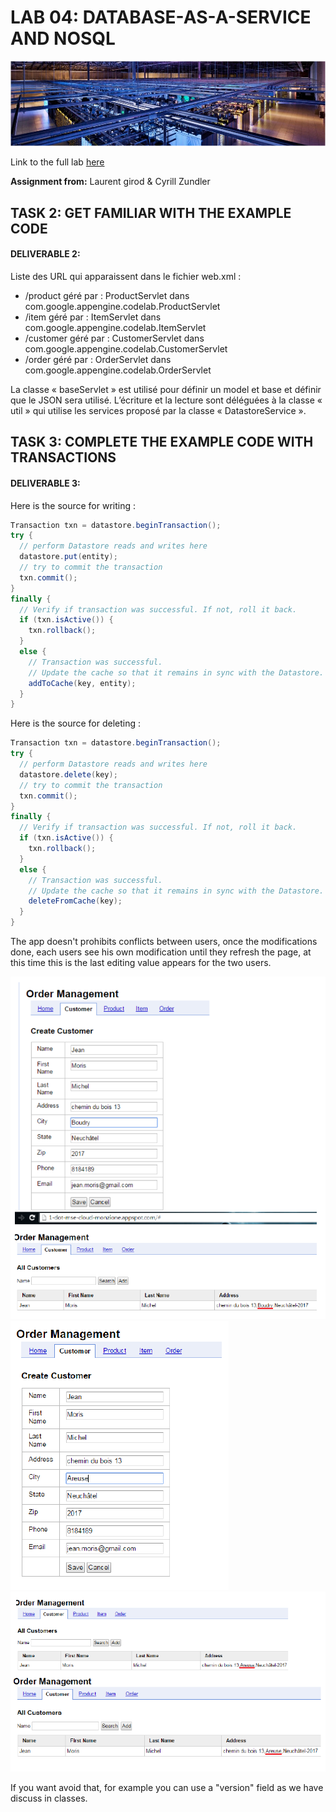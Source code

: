 # LAB 04: DATABASE-AS-A-SERVICE AND NOSQL

![img](img/title_img.png "logo")

Link to the full lab [here](https://cyberlearn.hes-so.ch/mod/assign/view.php?id=559004)

**Assignment from:** Laurent girod & Cyrill Zundler


## TASK 2: GET FAMILIAR WITH THE EXAMPLE CODE
#### DELIVERABLE 2:

Liste des URL qui apparaissent dans le fichier web.xml :  
+ /product géré par : ProductServlet dans com.google.appengine.codelab.ProductServlet
+ /item géré par : ItemServlet dans com.google.appengine.codelab.ItemServlet
+ /customer géré par : CustomerServlet dans com.google.appengine.codelab.CustomerServlet
+ /order géré par : OrderServlet dans com.google.appengine.codelab.OrderServlet  

La classe « baseServlet » est utilisé pour définir un model et base et définir que le JSON sera utilisé.
L’écriture et la lecture sont déléguées à la classe « util » qui utilise les services proposé par la classe « DatastoreService ».

## TASK 3: COMPLETE THE EXAMPLE CODE WITH TRANSACTIONS
####  DELIVERABLE 3:

Here is the source for writing :

```java
Transaction txn = datastore.beginTransaction();
try {
  // perform Datastore reads and writes here
  datastore.put(entity);
  // try to commit the transaction
  txn.commit();
}
finally {
  // Verify if transaction was successful. If not, roll it back.
  if (txn.isActive()) {
    txn.rollback();
  }
  else {
    // Transaction was successful.
    // Update the cache so that it remains in sync with the Datastore.
    addToCache(key, entity);
  }
}
```
Here is the source for deleting :

```java
Transaction txn = datastore.beginTransaction();
try {
  // perform Datastore reads and writes here
  datastore.delete(key);
  // try to commit the transaction
  txn.commit();
}
finally {
  // Verify if transaction was successful. If not, roll it back.
  if (txn.isActive()) {
    txn.rollback();
  }
  else {
    // Transaction was successful.
    // Update the cache so that it remains in sync with the Datastore.
    deleteFromCache(key);
  }
}

```

The app doesn't prohibits conflicts between users, once the modifications done, each users see his own modification until they refresh the page, at this time this is the last editing value appears for the two users.


![img](img/Labo04_1.PNG)
![img](img/Labo04_2.PNG)
![img](img/Labo04_3.PNG)




If you want avoid that, for example you can use a "version" field as we have discuss in classes.
